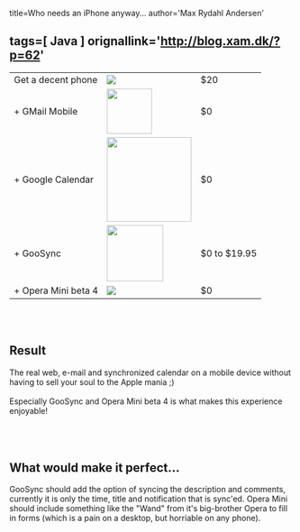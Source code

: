 title=Who needs an iPhone anyway...
author='Max Rydahl Andersen'

tags=[ Java ]
orignallink='http://blog.xam.dk/?p=62'
---
<div>
<table>
<tr>
<td>Get a decent phone</td>
<td><a href="http://www.goosync.com"><img src="http://www.goosync.com/images/Nokia/6282.jpg"></a></td>
<td>$20</td>
</tr>
<tr>
<td>+ GMail Mobile</td> <td><a href="http://www.google.com/mobile"><img width="80" src="http://www.google.com/mobile/images/phone_gmail.gif"></a></td>
<td>$0</td> </tr>
<tr>
<td>+ Google Calendar</td> <td><a href="http://calendar.google.com"><img width="150" src="http://www.google.com/calendar/images/calendar_sm2_en.gif"></a></td>
<td>$0</td>
</tr>
<tr>
<td>+ GooSync</td>
<td><a href="http://www.goosync.com"><img width="100" src="http://www.goosync.com/images/GooglePhone.jpg"></a></td>
<td>$0 to $19.95</td>
</tr>
<tr>
<td>+ Opera Mini beta 4</td>
<td><a href="http://www.operamini.com/beta"><img src="http://www.operamini.com/images/beta/02-x.gif"></a></td>
<td>$0</td>
</tr>
</table>
<br><br><h2>Result</h2> 
The real web, e-mail and synchronized calendar on a mobile device without having to sell your soul to the Apple mania ;)
<br><br>
Especially GooSync and Opera Mini beta 4 is what makes this experience enjoyable!
<br><br><br><br><h2>What would make it perfect...</h2>
GooSync should add the option of syncing the description and comments, currently it is only the time, title and notification that is sync'ed.
Opera Mini should include something like the "Wand" from it's big-brother Opera to fill in forms (which is a pain on a desktop, but horriable on any phone).</div>
